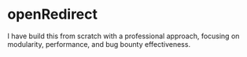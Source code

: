 # openRedirect
I have build this from scratch with a professional approach, focusing on modularity, performance, and bug bounty effectiveness.
